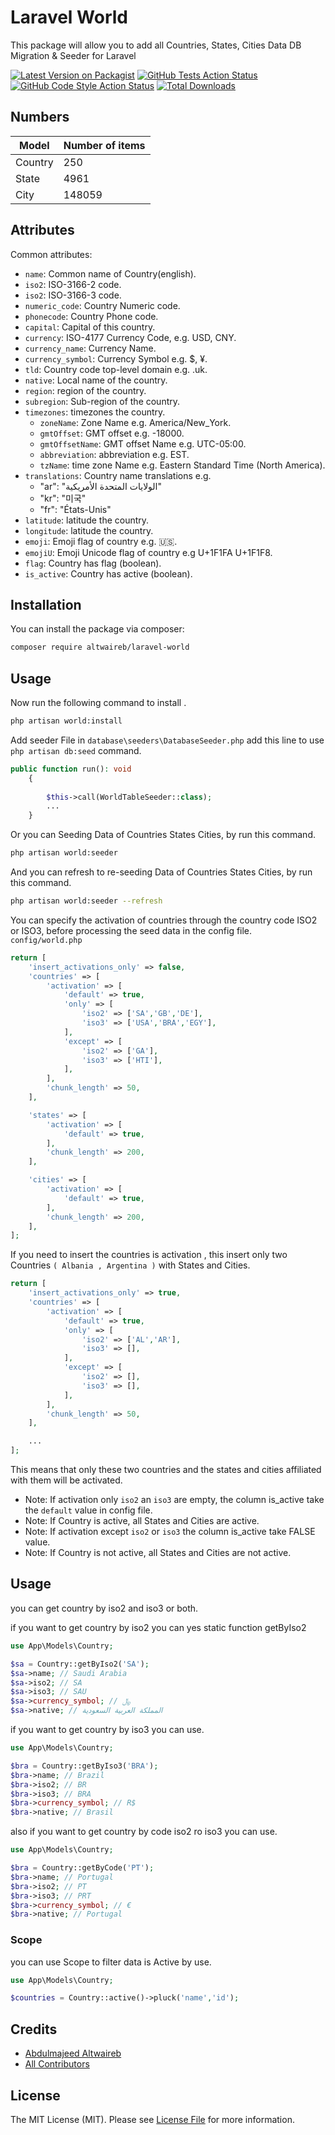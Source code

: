 # Laravel World
This package will allow you to add all Countries, States, Cities Data DB Migration & Seeder for Laravel

[![Latest Version on Packagist](https://img.shields.io/packagist/v/altwaireb/laravel-world.svg?style=flat-square)](https://packagist.org/packages/altwaireb/laravel-world)
[![GitHub Tests Action Status](https://img.shields.io/github/actions/workflow/status/altwaireb/laravel-world/run-tests.yml?branch=main&label=tests&style=flat-square)](https://github.com/altwaireb/laravel-world/actions?query=workflow%3Arun-tests+branch%3Amain)
[![GitHub Code Style Action Status](https://img.shields.io/github/actions/workflow/status/altwaireb/laravel-world/fix-php-code-style-issues.yml?branch=main&label=code%20style&style=flat-square)](https://github.com/altwaireb/laravel-world/actions?query=workflow%3A"Fix+PHP+code+style+issues"+branch%3Amain)
[![Total Downloads](https://img.shields.io/packagist/dt/altwaireb/laravel-world.svg?style=flat-square)](https://packagist.org/packages/altwaireb/laravel-world)


## Numbers
| Model   | Number of items |
|---------|-----------------|
| Country | 250             |
| State   | 4961            |
| City    | 148059          |


## Attributes

Common attributes:

- `name`: Common name of Country(english).
- `iso2`: ISO-3166-2 code.
- `iso2`: ISO-3166-3 code.
- `numeric_code`: Country Numeric code.
- `phonecode`: Country Phone code.
- `capital`: Capital of this country.
- `currency`: ISO-4177 Currency Code, e.g. USD, CNY.
- `currency_name`: Currency Name.
- `currency_symbol`: Currency Symbol e.g. $, ¥.
- `tld`: Country code top-level domain e.g. .uk.
- `native`: Local name of the country.
- `region`: region of the country.
- `subregion`: Sub-region of the country.
- `timezones`: timezones the country.
    - `zoneName`: Zone Name e.g. America/New_York.
    - `gmtOffset`: GMT offset e.g. -18000.
    - `gmtOffsetName`: GMT offset Name e.g. UTC-05:00.
    - `abbreviation`: abbreviation e.g. EST.
    - `tzName`: time zone Name e.g. Eastern Standard Time (North America).
- `translations`: Country name translations e.g.
    - "ar": "الولايات المتحدة الأمريكية"
    - "kr": "미국"
    - "fr": "États-Unis"
- `latitude`: latitude the country.
- `longitude`: latitude the country.
- `emoji`: Emoji flag of country e.g. 🇺🇸.
- `emojiU`: Emoji Unicode flag of country e.g U+1F1FA U+1F1F8.
- `flag`: Country has flag (boolean).
- `is_active`: Country has active (boolean).


## Installation

You can install the package via composer:

```bash
composer require altwaireb/laravel-world
```

## Usage
Now run the following command to install .
```bash
php artisan world:install
```

Add seeder File in `database\seeders\DatabaseSeeder.php` add this line to use `php artisan db:seed` command.
```php
public function run(): void
    {
    
        $this->call(WorldTableSeeder::class);
        ...
    }
```

Or you can Seeding Data of Countries States Cities, by run this command.
```bash
php artisan world:seeder
```

And you can refresh to re-seeding Data of Countries States Cities, by run this command.
```bash
php artisan world:seeder --refresh
```

You can specify the activation of countries through the country code ISO2 or ISO3,
before processing the seed data in the config file. `config/world.php`
```php
return [
    'insert_activations_only' => false,
    'countries' => [
        'activation' => [
            'default' => true,
            'only' => [
                'iso2' => ['SA','GB','DE'],
                'iso3' => ['USA','BRA','EGY'],
            ],
            'except' => [
                'iso2' => ['GA'],
                'iso3' => ['HTI'],
            ],
        ],
        'chunk_length' => 50,
    ],

    'states' => [
        'activation' => [
            'default' => true,
        ],
        'chunk_length' => 200,
    ],

    'cities' => [
        'activation' => [
            'default' => true,
        ],
        'chunk_length' => 200,
    ],
];
```
If you need to insert the countries is activation , this insert only two Countries `( Albania , Argentina )` with States and Cities.
```php
return [
    'insert_activations_only' => true,
    'countries' => [
        'activation' => [
            'default' => true,
            'only' => [
                'iso2' => ['AL','AR'],
                'iso3' => [],
            ],
            'except' => [
                'iso2' => [],
                'iso3' => [],
            ],
        ],
        'chunk_length' => 50,
    ],

    ...
];
```


This means that only these two countries and the states and cities affiliated with them will be activated.
+ Note: If activation only `iso2` an `iso3` are empty, the column is_active take the `default` value in config file.
+ Note: If Country is active, all States and Cities are active.
+ Note: If activation except `iso2` or `iso3` the column is_active take FALSE value.
+ Note: If Country is not active, all States and Cities are not active.


## Usage

you can get country by iso2 and iso3 or both.

if you want to get country by iso2 you can yes static function getByIso2
```php
use App\Models\Country;

$sa = Country::getByIso2('SA');
$sa->name; // Saudi Arabia
$sa->iso2; // SA
$sa->iso3; // SAU
$sa->currency_symbol; // ﷼
$sa->native; // المملكة العربية السعودية
```

if you want to get country by iso3 you can use.
```php
use App\Models\Country;

$bra = Country::getByIso3('BRA');
$bra->name; // Brazil
$bra->iso2; // BR
$bra->iso3; // BRA
$bra->currency_symbol; // R$
$bra->native; // Brasil
```
also if you want to get country by code iso2 ro iso3 you can use.
```php
use App\Models\Country;

$bra = Country::getByCode('PT');
$bra->name; // Portugal
$bra->iso2; // PT
$bra->iso3; // PRT
$bra->currency_symbol; // €
$bra->native; // Portugal
```

### Scope
you can use Scope to filter data is Active by use.

```php
use App\Models\Country;

$countries = Country::active()->pluck('name','id');
```

## Credits

- [Abdulmajeed Altwaireb](https://github.com/altwaireb)
- [All Contributors](../../contributors)

## License

The MIT License (MIT). Please see [License File](LICENSE.md) for more information.